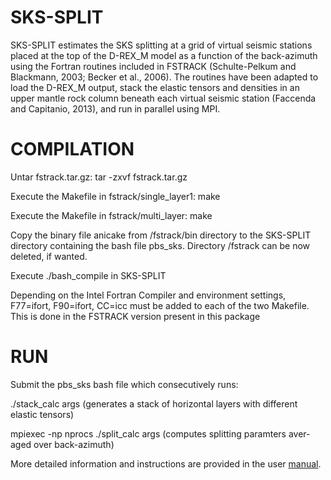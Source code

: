 # SKS-SPLIT
SKS-SPLIT estimates the SKS splitting at a grid of virtual seismic stations placed at the top of the D-REX_M model as a function of the back-azimuth using the Fortran routines included in FSTRACK (Schulte-Pelkum and Blackmann, 2003; Becker et al., 2006). The routines have been adapted to load the D-REX_M output, stack the elastic tensors and densities in an upper mantle rock column beneath each virtual seismic station (Faccenda and Capitanio, 2013), and run in parallel using MPI.

# COMPILATION

Untar fstrack.tar.gz: tar -zxvf fstrack.tar.gz

Execute the Makefile in fstrack/single_layer1: make

Execute the Makefile in fstrack/multi_layer: make

Copy the binary file anicake from /fstrack/bin directory to the SKS-SPLIT directory containing the bash file pbs_sks. Directory /fstrack can be now deleted, if wanted.

Execute ./bash_compile in SKS-SPLIT

Depending on the Intel Fortran Compiler and environment settings, F77=ifort, F90=ifort, CC=icc must be added to each of the two Makefile. This is done in the FSTRACK version present in this package

# RUN 

Submit the pbs_sks bash file which consecutively runs:

./stack_calc args (generates a stack of horizontal layers with different elastic
tensors)

mpiexec -np nprocs ./split_calc args (computes splitting paramters aver-
aged over back-azimuth)


More detailed information and instructions are provided in the user [manual](https://newtonproject.geoscienze.unipd.it/wp-content/uploads/2021/04/ECOMAN1.0_manual.pdf). 

